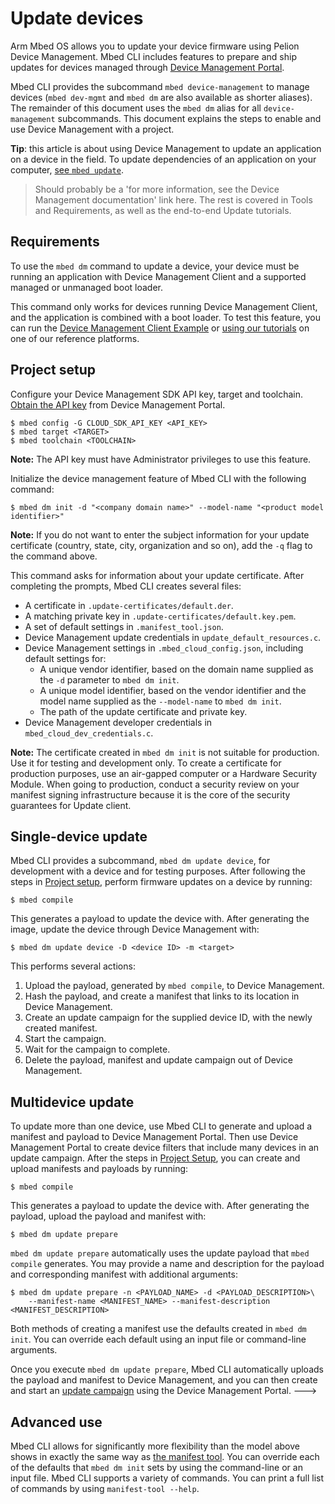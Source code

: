 <h1 id="cli-update">Update devices</h1>

Arm Mbed OS allows you to update your device firmware using Pelion Device Management. Mbed CLI includes features to prepare and ship updates for devices managed through [Device Management Portal](https://www.pelion.com/docs/device-management/current/introduction/index.html).

Mbed CLI provides the subcommand `mbed device-management` to manage devices (`mbed dev-mgmt` and `mbed dm` are also available as shorter aliases). The remainder of this document uses the `mbed dm` alias for all `device-management` subcommands. This document explains the steps to enable and use Device Management with a project.

<span class="tips">**Tip**: this article is about using Device Management to update an application on a device in the field. To update dependencies of an application on your computer, [see `mbed update`](../tools/compile.html#update-programs-and-libraries).</span>
>Should probably be a 'for more information, see the Device Management documentation' link here. The rest is covered in Tools and Requirements, as well as the end-to-end Update tutorials.
## Requirements

To use the `mbed dm` command to update a device, your device must be running an application with Device Management Client and a supported managed or unmanaged boot loader.

This command only works for devices running Device Management Client, and the application is combined with a boot loader. To test this feature, you can run the [Device Management Client Example](https://github.com/ARMmbed/mbed-cloud-client-example) or [using our tutorials](https://www.pelion.com/docs/device-management/current/connecting/device-management-client-tutorials.html) on one of our reference platforms.

## Project setup

Configure your Device Management SDK API key, target and toolchain. [Obtain the API key](https://cloud.mbed.com/docs/latest/integrate-web-app/api-keys.html) from Device Management Portal.

```
$ mbed config -G CLOUD_SDK_API_KEY <API_KEY>
$ mbed target <TARGET>
$ mbed toolchain <TOOLCHAIN>
```

<span class="notes">**Note:** The API key must have Administrator privileges to use this feature.</span>

Initialize the device management feature of Mbed CLI with the following command:

```
$ mbed dm init -d "<company domain name>" --model-name "<product model identifier>"
```

<span class="notes">**Note:** If you do not want to enter the subject information for your update certificate (country, state, city, organization and so on), add the `-q` flag to the command above.</span>

This command asks for information about your update certificate. After completing the prompts, Mbed CLI creates several files:

- A certificate in `.update-certificates/default.der`.
- A matching private key in `.update-certificates/default.key.pem`.
- A set of default settings in `.manifest_tool.json`.
- Device Management update credentials in `update_default_resources.c`.
- Device Management settings in `.mbed_cloud_config.json`, including default settings for:
   - A unique vendor identifier, based on the domain name supplied as the `-d` parameter to `mbed dm init`.
   - A unique model identifier, based on the vendor identifier and the model name supplied as the `--model-name` to `mbed dm init`.
   - The path of the update certificate and private key.
- Device Management developer credentials in `mbed_cloud_dev_credentials.c`.

<span class="notes">**Note:** The certificate created in `mbed dm init` is not suitable for production. Use it for testing and development only. To create a certificate for production purposes, use an air-gapped computer or a Hardware Security Module. When going to production, conduct a security review on your manifest signing infrastructure because it is the core of the security guarantees for Update client.</span>

## Single-device update

Mbed CLI provides a subcommand, `mbed dm update device`, for development with a device and for testing purposes. After following the steps in [Project setup](#project-setup), perform firmware updates on a device by running:

```
$ mbed compile
```

This generates a payload to update the device with. After generating the image, update the device through Device Management with:

```
$ mbed dm update device -D <device ID> -m <target>
```

This performs several actions:

1. Upload the payload, generated by `mbed compile`, to Device Management.
1. Hash the payload, and create a manifest that links to its location in Device Management.
1. Create an update campaign for the supplied device ID, with the newly created manifest.
1. Start the campaign.
1. Wait for the campaign to complete.
1. Delete the payload, manifest and update campaign out of Device Management.

## Multidevice update

To update more than one device, use Mbed CLI to generate and upload a manifest and payload to Device Management Portal. Then use Device Management Portal to create device filters that include many devices in an update campaign. After the steps in [Project Setup](#project-setup), you can create and upload manifests and payloads by running:

```
$ mbed compile
```

This generates a payload to update the device with. After generating the payload, upload the payload and manifest with:

```
$ mbed dm update prepare
```

`mbed dm update prepare` automatically uses the update payload that `mbed compile` generates. You may provide a name and description for the payload and corresponding manifest with additional arguments:

```
$ mbed dm update prepare -n <PAYLOAD_NAME> -d <PAYLOAD_DESCRIPTION>\
    --manifest-name <MANIFEST_NAME> --manifest-description <MANIFEST_DESCRIPTION>
```

Both methods of creating a manifest use the defaults created in `mbed dm init`. You can override each default using an input file or command-line arguments.

Once you execute `mbed dm update prepare`, Mbed CLI automatically uploads the payload and manifest to Device Management, and you can then create and start an [update campaign](https://cloud.mbed.com/docs/latest/updating-firmware/update-campaigns.html) using the Device Management Portal.
--->
## Advanced use

Mbed CLI allows for significantly more flexibility than the model above shows in exactly the same way as [the manifest tool](https://cloud.mbed.com/docs/latest/updating-firmware/manifest-tool.html). You can override each of the defaults that `mbed dm init` sets by using the command-line or an input file. Mbed CLI supports a variety of commands. You can print a full list of commands by using `manifest-tool --help`.
